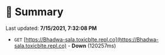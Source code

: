 # 📖 Summary
Last updated: **7/15/2021, 7:32:08 PM**

- `GET` [https://Bhadwa-sala.toxicblte.repl.co](https://Bhadwa-sala.toxicblte.repl.co) - **Down** (120257ms)
